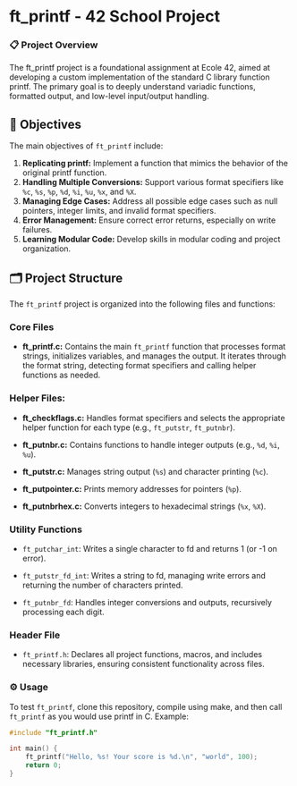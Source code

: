 # ft_printf - 42 School Project
### 📋 Project Overview
The ft_printf project is a foundational assignment at Ecole 42, aimed at developing a custom implementation of the standard C library function printf. The primary goal is to deeply understand variadic functions, formatted output, and low-level input/output handling.

## 🎯 Objectives
The main objectives of `ft_printf` include:

1. **Replicating printf:** Implement a function that mimics the behavior of the original printf function.
2. **Handling Multiple Conversions:** Support various format specifiers like `%c`, `%s`, `%p`, `%d`, `%i`, `%u`, `%x`, and `%X`.
3. **Managing Edge Cases:** Address all possible edge cases such as null pointers, integer limits, and invalid format specifiers.
4. **Error Management:** Ensure correct error returns, especially on write failures.
5. **Learning Modular Code:** Develop skills in modular coding and project organization.
## 🗂️ Project Structure
The `ft_printf` project is organized into the following files and functions:

### Core Files

- **ft_printf.c:** Contains the main `ft_printf` function that processes format strings, initializes variables, and manages the output. It iterates through the format string, detecting format specifiers and calling helper functions as needed.

### Helper Files:

- **ft_checkflags.c:** Handles format specifiers and selects the appropriate helper function for each type (e.g., `ft_putstr`, `ft_putnbr`).
  
- **ft_putnbr.c:** Contains functions to handle integer outputs (e.g., `%d`, `%i`, `%u`).
  
- **ft_putstr.c:** Manages string output (`%s`) and character printing (`%c`).
  
- **ft_putpointer.c:** Prints memory addresses for pointers (`%p`).

- **ft_putnbrhex.c:** Converts integers to hexadecimal strings (`%x`, `%X`).
### Utility Functions

- `ft_putchar_int`: Writes a single character to fd and returns 1 (or -1 on error).

- `ft_putstr_fd_int`: Writes a string to fd, managing write errors and returning the number of characters printed.
- `ft_putnbr_fd`: Handles integer conversions and outputs, recursively processing each digit.

### Header File
- `ft_printf.h`: Declares all project functions, macros, and includes necessary libraries, ensuring consistent functionality across files.

### ⚙️ Usage
To test `ft_printf`, clone this repository, compile using make, and then call `ft_printf` as you would use printf in C. Example:

``` c
#include "ft_printf.h"

int main() {
    ft_printf("Hello, %s! Your score is %d.\n", "world", 100);
    return 0;
}
```
